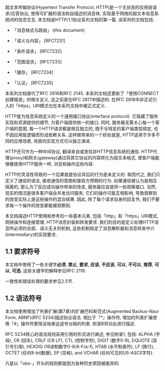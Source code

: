 
超文本传输协议(Hypertext Transfer Protocol, HTTP)是一个无状态的应用层请求/应答协议, 使用可扩展的语法和自描述的消息体, 实现基于网络的超文本信息系统间的信息交互. 本文档是HTTP/1.1协议系列文档的第一篇. 该系列的文档包括:

- 「消息格式与路由」 (this document)

- 「语义与内容」 [RFC7231]

- 「条件请求」 [RFC7232]

- 「范围请求」 [RFC7233]

- 「缓存」 [RFC7234]

- 「认证」 [RFC7235]

本系列文档替代了RFC 2616和RFC 2145. 本系列文档还更新了「使用CONNECT创建隧道」的相关定义, 这之前是在RFC 2817中描述的. 在RFC 2818中非正式引入的「https」URI模式也在本系列文档中被正式定义.

HTTP是为信息系统定义的一个通用接口协议(interface protocol). 它隐藏了服务实现和资源提供的细节, 为客户端提供统一的接口. 同时, 服务器无需关心每一个客户端的意图, 每一个HTTP请求都是相互独立的, 既不与特定的客户端类型绑定, 也不因应用层逻辑而形成依赖关系. 这样做带来的一个好处就是, HTTP适用于许多不同的应用场景, 场景的实现方式可以独立演进.

HTTP还可作为一种中间协议, 翻译来自或发往非HTTP信息系统的通信. HTTP代理(proxy)和网关(gateway)通过将其它协议的内容转化为超文本格式, 使客户端能够像使用HTTP服务一样, 浏览和操作这些内容.

HTTP的灵活性导致的一个后果就是协议背后的行为是未定义的. 取而代之, 我们只定义了通信的语法, 接收通信的意图和接收方预期的行为. 如果通信被认为是相互隔离的, 那么为了反应成功操作带来的改变, 服务器应该提供一些观察接口. 当然, 现实的情况是很多客户端会并发访问服务, 它们的操作可能互相影响, 导致观察到的改变实际上是这些操作的混合结果. 因此, 除了每个请求自身的回复外, 我们不要求每一个操作的改变都能被观察到.

本文档描述HTTP使用和参考的一些基本元素, 包括「http」和「https」URI模式, 网络操作和连接管理, HTTP消息封装和转发要求. 我们的目的是定义处理HTTP消息所必须的全部、语义无关的机制, 这些机制规定了消息解析器和消息转发中介(intermediary)的实现要求.


## 1.1 要求符号

本文档中使用了一些关键字**必须**, **禁止**, **要求**, **应该**, **不应该**, **可以**, **不可以**, **推荐**, **可以**, **可选**. 这些关键字的解释参见RFC 2119.

一致性和错误处理的要求参见2.5节.

## 1.2 语法符号

本文档使用增加了列表扩展(第7章)的扩展巴科斯范式(Augmented Backus-Naur Form, ABNF)(RFC 5234)描述协议语法. 相比于「*」操作符, 增加的列表扩展使用「#」操作符更简洁地表达逗号分隔的列表. 附录B将对此进行描述.

RFC 5234核心的语法规则采用引用的形式进行阐述, 参见附录1, 包括: ALPHA (字母), CR (回车), CRLF (CR LF), CTL (控制字符), DIGIT (数字0-9), DQUOTE (双引号引用), HEXDIG (16进制数字0-9/A-F/a-f), HTAB (水平制表符), LF (换行), OCTET (任何8-bit数据), SP (空格), and VCHAR (任何可见的US-ASCII字符).

凡是以「obs-」开头的规则都是因为各种历史原因被废弃的.
